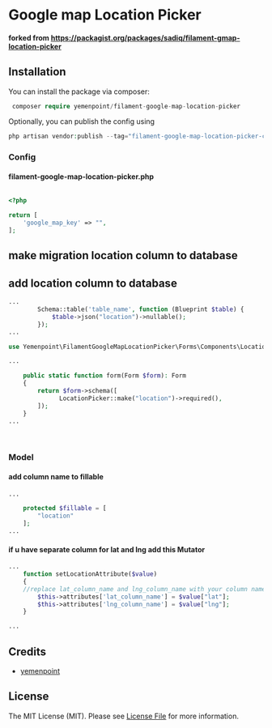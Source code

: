 # Google map Location Picker
#### forked from https://packagist.org/packages/sadiq/filament-gmap-location-picker

## Installation

You can install the package via composer:

```php
 composer require yemenpoint/filament-google-map-location-picker
```

Optionally, you can publish the config using

```php
php artisan vendor:publish --tag="filament-google-map-location-picker-config"
```
### Config
#### filament-google-map-location-picker.php
```php

<?php

return [
    'google_map_key' => "",
];


```

## make migration  location column to database
## add location column to database

```php
...
        Schema::table('table_name', function (Blueprint $table) {
            $table->json("location")->nullable();
        });
...
```

```php
use Yemenpoint\FilamentGoogleMapLocationPicker\Forms\Components\LocationPicker;

...

    public static function form(Form $form): Form
    {
        return $form->schema([
              LocationPicker::make("location")->required(),
        ]);
    }
...

```
<div align="center">
    <img src="https://github.com/yemenpoint/filament-google-map-location-picker/blob/main/images/image1.png" alt="">
</div>
<br/>

####  

### Model

#### add column name to fillable 

```php
...

    protected $fillable = [
        "location"
    ];
...
```


#### if u have separate column for lat and lng add this Mutator

```php
...
    function setLocationAttribute($value)
    {
    //replace lat_column_name and lng_column_name with your column names
        $this->attributes['lat_column_name'] = $value["lat"];
        $this->attributes['lng_column_name'] = $value["lng"];
    }

...
```




## Credits

- [yemenpoint](https://github.com/yemenpoint)

## License

The MIT License (MIT). Please see [License File](LICENSE.md) for more information.
